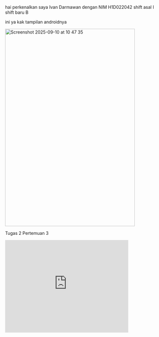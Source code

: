 hai perkenalkan saya Ivan Darmawan dengan NIM H1D022042 
shift asal I 
shift baru B

ini ya kak tampilan androidnya

<img width="421" height="640" alt="Screenshot 2025-09-10 at 10 47 35" src="https://github.com/user-attachments/assets/ce1aaa05-e112-418f-a616-12a7a491cd83" />

Tugas 2 Pertemuan 3

<iframe src="https://player.vimeo.com/video/1120594005?badge=0&amp;autopause=0&amp;player_id=0&amp;app_id=58479" width="400" height="300" frameborder="0" allow="autoplay; fullscreen; picture-in-picture; clipboard-write; encrypted-media; web-share" referrerpolicy="strict-origin-when-cross-origin" title="WhatsApp Video 2025-09-21 at 22.12.06_616338b8"></iframe>
